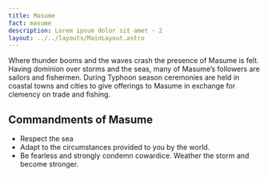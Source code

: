 ```yaml
---
title: Masume
fact: masume
description: Lorem ipsum dolor sit amet - 2
layout: ../../layouts/MainLayout.astro
---
```


Where thunder booms and the waves crash the presence of Masume is felt. Having dominion over storms and the seas, many of Masume’s followers are sailors and fishermen. During Typhoon season ceremonies are held in coastal towns and cities to give offerings to Masume in exchange for clemency on trade and fishing.

## Commandments of Masume 
* Respect the sea
* Adapt to the circumstances provided to you by the world.
* Be fearless and strongly condemn cowardice. Weather the storm and become stronger.

